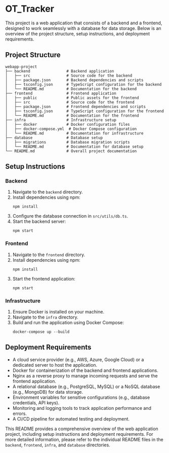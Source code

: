 # OT_Tracker

This project is a web application that consists of a backend and a frontend, designed to work seamlessly with a database for data storage. Below is an overview of the project structure, setup instructions, and deployment requirements.

## Project Structure

```
webapp-project
├── backend                # Backend application
│   ├── src                # Source code for the backend
│   ├── package.json       # Backend dependencies and scripts
│   ├── tsconfig.json      # TypeScript configuration for the backend
│   └── README.md          # Documentation for the backend
├── frontend               # Frontend application
│   ├── public             # Public assets for the frontend
│   ├── src                # Source code for the frontend
│   ├── package.json       # Frontend dependencies and scripts
│   ├── tsconfig.json      # TypeScript configuration for the frontend
│   └── README.md          # Documentation for the frontend
├── infra                  # Infrastructure setup
│   ├── docker             # Docker configuration files
│   ├── docker-compose.yml  # Docker Compose configuration
│   └── README.md          # Documentation for infrastructure
├── database               # Database setup
│   ├── migrations         # Database migration scripts
│   └── README.md          # Documentation for database setup
└── README.md              # Overall project documentation
```

## Setup Instructions

### Backend

1. Navigate to the `backend` directory.
2. Install dependencies using npm:
   ```
   npm install
   ```
3. Configure the database connection in `src/utils/db.ts`.
4. Start the backend server:
   ```
   npm start
   ```

### Frontend

1. Navigate to the `frontend` directory.
2. Install dependencies using npm:
   ```
   npm install
   ```
3. Start the frontend application:
   ```
   npm start
   ```

### Infrastructure

1. Ensure Docker is installed on your machine.
2. Navigate to the `infra` directory.
3. Build and run the application using Docker Compose:
   ```
   docker-compose up --build
   ```

## Deployment Requirements

- A cloud service provider (e.g., AWS, Azure, Google Cloud) or a dedicated server to host the application.
- Docker for containerization of the backend and frontend applications.
- Nginx as a reverse proxy to manage incoming requests and serve the frontend application.
- A relational database (e.g., PostgreSQL, MySQL) or a NoSQL database (e.g., MongoDB) for data storage.
- Environment variables for sensitive configurations (e.g., database credentials, API keys).
- Monitoring and logging tools to track application performance and errors.
- A CI/CD pipeline for automated testing and deployment.

This README provides a comprehensive overview of the web application project, including setup instructions and deployment requirements. For more detailed information, please refer to the individual README files in the `backend`, `frontend`, `infra`, and `database` directories.
